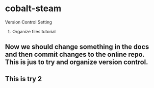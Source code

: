 # cobalt-steam
Version Control Setting
1. Organize files tutorial

## Now we should change something in the docs and then commit changes to the online repo. This is jus to try and organize version control. 
## This is try 2